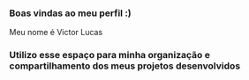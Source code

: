 ### Boas vindas ao meu perfil :)

Meu nome é Victor Lucas 

### Utilizo esse espaço para minha organização e compartilhamento dos meus projetos desenvolvidos 





